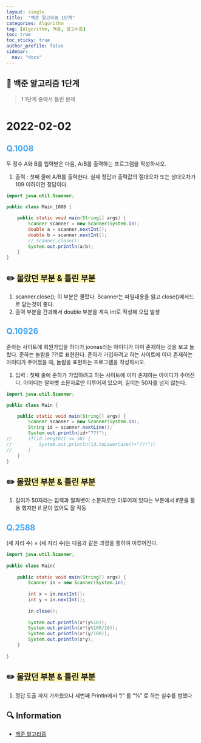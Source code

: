 ```yaml
---
layout: single
title:  "백준 알고리즘 1단계"
categories: Algorithm
tag: [Algorithm, 백준, 알고리즘]
toc: true
toc_sticky: true
author_profile: false
sidebar:
  nav: "docs"
---
```


## 📖 백준 알고리즘 1단계  

<!--Quote-->
> ❗ 1단계 중에서 틀린 문제 

# 2022-02-02

## <span style="color:#42A5F5">Q.1008</span>

두 정수 A와 B를 입력받은 다음, A/B를 출력하는 프로그램을 작성하시오.

1. 출력 : 첫째 줄에 A/B를 출력한다. 실제 정답과 출력값의 절대오차 또는 상대오차가 109 이하이면 정답이다.

```java
import java.util.Scanner;

public class Main_1008 {

	public static void main(String[] args) {
		Scanner scanner = new Scanner(System.in);
		double a = scanner.nextInt();
		double b = scanner.nextInt();
		// scanner.close(); 
		System.out.println(a/b);
	}
}
```

## ✏️ <span style='background-color: #fff5b1'>몰랐던 부분 & 틀린 부분</span> 
1. scanner.close(); 이 부분은 몰랐다. Scanner는 파일내용을 읽고 close()메서드로 닫는것이 좋다.
2. 출력 부분을 간과해서 double 부분을 계속 int로 작성해 오답 발생 

## <span style="color:#42A5F5">Q.10926</span>

준하는 사이트에 회원가입을 하다가 joonas라는 아이디가 이미 존재하는 것을 보고 놀랐다. 준하는 놀람을 ??!로 표현한다. 준하가 가입하려고 하는 사이트에 이미 존재하는 아이디가 주어졌을 때, 놀람을 표현하는 프로그램을 작성하시오.

1. 입력 : 첫째 줄에 준하가 가입하려고 하는 사이트에 이미 존재하는 아이디가 주어진다. 아이디는 알파벳 소문자로만 이루어져 있으며, 길이는 50자를 넘지 않는다.

```java
import java.util.Scanner;

public class Main {

	public static void main(String[] args) {
		Scanner scanner = new Scanner(System.in);
		String id = scanner.nextLine();
		System.out.println(id+"??!");
//		if(id.length() <= 50) {
//			System.out.println(id.toLowerCase()+"??!");
//		}
	}
}
```

## ✏️ <span style='background-color: #fff5b1'>몰랐던 부분 & 틀린 부분</span> 
1. 길이가 50자라는 입력과 알파벳이 소문자로만 이루어져 있다는 부분에서 if문을 활용 했지만 if 문이 없어도 잘 작동

## <span style="color:#42A5F5">Q.2588</span>

(세 자리 수) × (세 자리 수)는 다음과 같은 과정을 통하여 이루어진다.

```java
import java.util.Scanner;
 
public class Main{
 
	public static void main(String[] args) {
		Scanner in = new Scanner(System.in);
 
		int x = in.nextInt();
		int y = in.nextInt();
        
		in.close();
 
		System.out.println(x*(y%10));
		System.out.println(x*(y%100/10));
		System.out.println(x*(y/100));
		System.out.println(x*y);
	}
 
}
```
## ✏️ <span style='background-color: #fff5b1'>몰랐던 부분 & 틀린 부분</span> 
1. 정답 도출 까지 가까웠으나 세번째 Println에서 “/” 를 “%” 로 하는 실수를 범했다

## 🔍 Information
 - [백준 알고리즘](https://www.acmicpc.net/user/maninthemirror) 
